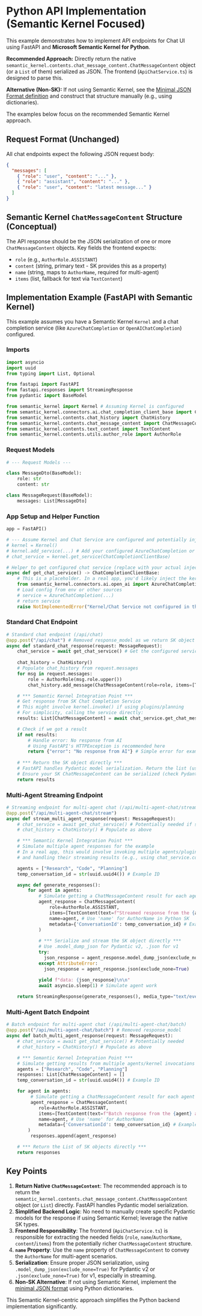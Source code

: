 # Python API Implementation (Semantic Kernel Focused)

This example demonstrates how to implement API endpoints for Chat UI using FastAPI and **Microsoft Semantic Kernel for Python**.

**Recommended Approach:** Directly return the native `semantic_kernel.contents.chat_message_content.ChatMessageContent` object (or a `List` of them) serialized as JSON. The frontend (`ApiChatService.ts`) is designed to parse this.

**Alternative (Non-SK):** If not using Semantic Kernel, see the [Minimal JSON Format definition](../response-formats.md#alternative-approach-minimal-json-format-non-semantic-kernel) and construct that structure manually (e.g., using dictionaries).

The examples below focus on the recommended Semantic Kernel approach.

## Request Format (Unchanged)

All chat endpoints expect the following JSON request body:

```json
{
  "messages": [
    { "role": "user", "content": "..." },
    { "role": "assistant", "content": "..." },
    { "role": "user", "content": "latest message..." }
  ]
}
```

## Semantic Kernel `ChatMessageContent` Structure (Conceptual)

The API response should be the JSON serialization of one or more `ChatMessageContent` objects. Key fields the frontend expects:

*   `role` (e.g., `AuthorRole.ASSISTANT`)
*   `content` (string, primary text - SK provides this as a property)
*   `name` (string, maps to `AuthorName`, required for multi-agent)
*   `items` (list, fallback for text via `TextContent`)

## Implementation Example (FastAPI with Semantic Kernel)

This example assumes you have a Semantic Kernel `Kernel` and a chat completion service (like `AzureChatCompletion` or `OpenAIChatCompletion`) configured.

### Imports

```python
import asyncio
import uuid
from typing import List, Optional

from fastapi import FastAPI
from fastapi.responses import StreamingResponse
from pydantic import BaseModel

from semantic_kernel import Kernel # Assuming Kernel is configured
from semantic_kernel.connectors.ai.chat_completion_client_base import ChatCompletionClientBase # Base type for services
from semantic_kernel.contents.chat_history import ChatHistory
from semantic_kernel.contents.chat_message_content import ChatMessageContent
from semantic_kernel.contents.text_content import TextContent
from semantic_kernel.contents.utils.author_role import AuthorRole
```

### Request Models

```python
# --- Request Models --- 

class MessageDto(BaseModel):
    role: str
    content: str

class MessageRequest(BaseModel):
    messages: List[MessageDto]
```

### App Setup and Helper Function

```python
app = FastAPI()

# --- Assume Kernel and Chat Service are configured and potentially injected --- 
# kernel = Kernel()
# kernel.add_service(...) # Add your configured AzureChatCompletion or OpenAIChatCompletion
# chat_service = kernel.get_service(ChatCompletionClientBase)

# Helper to get configured chat service (replace with your actual injection/retrieval logic)
async def get_chat_service() -> ChatCompletionClientBase:
    # This is a placeholder. In a real app, you'd likely inject the kernel or service.
    from semantic_kernel.connectors.ai.open_ai import AzureChatCompletion # Example
    # Load config from env or other sources
    # service = AzureChatCompletion(...) 
    # return service
    raise NotImplementedError("Kernel/Chat Service not configured in this example")
```

### Standard Chat Endpoint

```python
# Standard chat endpoint (/api/chat)
@app.post("/api/chat") # Removed response_model as we return SK object directly
async def standard_chat_response(request: MessageRequest):
    chat_service = await get_chat_service() # Get the configured service
    
    chat_history = ChatHistory()
    # Populate chat_history from request.messages
    for msg in request.messages:
        role = AuthorRole(msg.role.upper())
        chat_history.add_message(ChatMessageContent(role=role, items=[TextContent(text=msg.content)]))

    # *** Semantic Kernel Integration Point ***
    # Get response from SK Chat Completion Service
    # This might involve kernel.invoke() if using plugins/planning
    # For simplicity, calling the service directly:
    results: List[ChatMessageContent] = await chat_service.get_chat_message_contents(chat_history=chat_history) # kernel=kernel if needed

    # Check if we got a result
    if not results:
        # Handle error: No response from AI
        # Using FastAPI's HTTPException is recommended here
        return {"error": "No response from AI"} # Simple error for example
        
    # *** Return the SK object directly ***
    # FastAPI handles Pydantic model serialization. Return the list (usually one item).
    # Ensure your SK ChatMessageContent can be serialized (check Pydantic v1/v2 compatibility if needed)
    return results 
```

### Multi-Agent Streaming Endpoint

```python
# Streaming endpoint for multi-agent chat (/api/multi-agent-chat/stream)
@app.post("/api/multi-agent-chat/stream")
async def stream_multi_agent_response(request: MessageRequest):
    # chat_service = await get_chat_service() # Potentially needed if streaming comes from service
    # chat_history = ChatHistory() # Populate as above

    # *** Semantic Kernel Integration Point ***
    # Simulate multiple agent responses for the example
    # In a real app, this would involve invoking multiple agents/plugins via the kernel
    # and handling their streaming results (e.g., using chat_service.complete_chat_stream_async).

    agents = ["Research", "Code", "Planning"]
    temp_conversation_id = str(uuid.uuid4()) # Example ID

    async def generate_responses():
        for agent in agents:
            # Simulate getting a ChatMessageContent result for each agent
            agent_response = ChatMessageContent(
                role=AuthorRole.ASSISTANT,
                items=[TextContent(text=f"Streamed response from the {agent} agent.")],
                name=agent, # Use 'name' for AuthorName in Python SK
                metadata={'ConversationId': temp_conversation_id} # Example metadata
            )
            
            # *** Serialize and stream the SK object directly ***
            # Use .model_dump_json for Pydantic v2, .json for v1
            try: 
              json_response = agent_response.model_dump_json(exclude_none=True)
            except AttributeError: 
              json_response = agent_response.json(exclude_none=True)
              
            yield f"data: {json_response}\n\n"
            await asyncio.sleep(1) # Simulate agent work

    return StreamingResponse(generate_responses(), media_type="text/event-stream")
```

### Multi-Agent Batch Endpoint

```python
# Batch endpoint for multi-agent chat (/api/multi-agent-chat/batch)
@app.post("/api/multi-agent-chat/batch") # Removed response_model
async def batch_multi_agent_response(request: MessageRequest):
    # chat_service = await get_chat_service() # Potentially needed
    # chat_history = ChatHistory() # Populate as above

    # *** Semantic Kernel Integration Point ***
    # Simulate getting results from multiple agents/kernel invocations
    agents = ["Research", "Code", "Planning"]
    responses: List[ChatMessageContent] = []
    temp_conversation_id = str(uuid.uuid4()) # Example ID

    for agent in agents:
         # Simulate getting a ChatMessageContent result for each agent
         agent_response = ChatMessageContent(
            role=AuthorRole.ASSISTANT,
            items=[TextContent(text=f"Batch response from the {agent} agent.")],
            name=agent, # Use 'name' for AuthorName
            metadata={'ConversationId': temp_conversation_id} # Example metadata
        )
         responses.append(agent_response)

    # *** Return the List of SK objects directly ***
    return responses
```

## Key Points

1.  **Return Native `ChatMessageContent`**: The recommended approach is to return the `semantic_kernel.contents.chat_message_content.ChatMessageContent` object (or `List`) directly. FastAPI handles Pydantic model serialization.
2.  **Simplified Backend Logic**: No need to manually create specific Pydantic models for the response if using Semantic Kernel; leverage the native SK types.
3.  **Frontend Responsibility**: The frontend (`ApiChatService.ts`) is responsible for extracting the needed fields (`role`, `name`/`AuthorName`, `content`/`items`) from the potentially richer `ChatMessageContent` structure.
4.  **`name` Property**: Use the `name` property of `ChatMessageContent` to convey the `AuthorName` for multi-agent scenarios.
5.  **Serialization**: Ensure proper JSON serialization, using `.model_dump_json(exclude_none=True)` for Pydantic v2 or `.json(exclude_none=True)` for v1, especially in streaming.
6.  **Non-SK Alternative**: If not using Semantic Kernel, implement the [minimal JSON format](../response-formats.md#alternative-approach-minimal-json-format-non-semantic-kernel) using Python dictionaries.

This Semantic Kernel-centric approach simplifies the Python backend implementation significantly. 